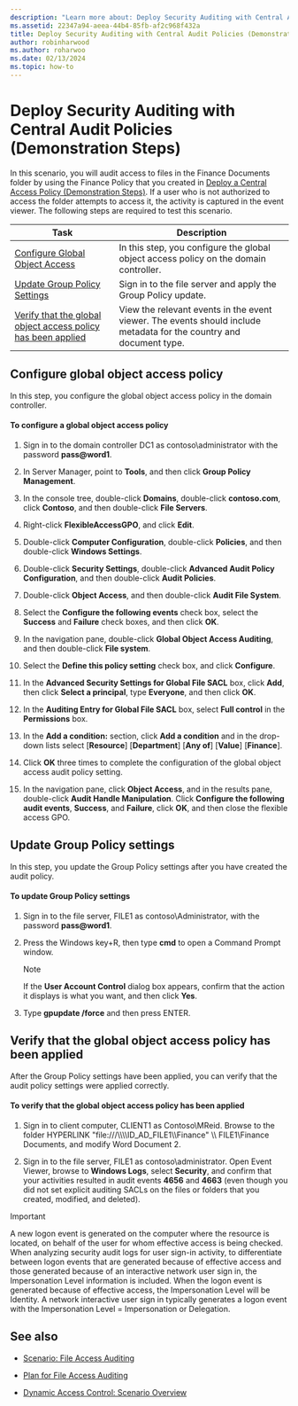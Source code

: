 ```yaml
---
description: "Learn more about: Deploy Security Auditing with Central Audit Policies (Demonstration Steps)"
ms.assetid: 22347a94-aeea-44b4-85fb-af2c968f432a
title: Deploy Security Auditing with Central Audit Policies (Demonstration Steps)
author: robinharwood
ms.author: roharwoo
ms.date: 02/13/2024
ms.topic: how-to
---
```


# Deploy Security Auditing with Central Audit Policies (Demonstration Steps)

In this scenario, you will audit access to files in the Finance Documents folder by using the Finance Policy that you created in [Deploy a Central Access Policy &#40;Demonstration Steps&#41;](Deploy-a-Central-Access-Policy--Demonstration-Steps-.md). If a user who is not authorized to access the folder attempts to access it, the activity is captured in the event viewer.
 The following steps are required to test this scenario.

|Task|Description|
|--------|---------------|
|[Configure Global Object Access](Deploy-Security-Auditing-with-Central-Audit-Policies--Demonstration-Steps-.md#BKMK_1)|In this step, you configure the global object access policy on the domain controller.|
|[Update Group Policy Settings](Deploy-Security-Auditing-with-Central-Audit-Policies--Demonstration-Steps-.md#BKMK_2)|Sign in to the file server and apply the Group Policy update.|
|[Verify that the global object access policy has been applied](Deploy-Security-Auditing-with-Central-Audit-Policies--Demonstration-Steps-.md#BKMK_3)|View the relevant events in the event viewer. The events should include metadata for the country and document type.|

## <a name="BKMK_1"></a>Configure global object access policy
In this step, you configure the global object access policy in the domain controller.

#### To configure a global object access policy

1. Sign in to the domain controller DC1 as contoso\administrator with the password <strong>pass@word1</strong>.

2. In Server Manager, point to **Tools**, and then click **Group Policy Management**.

3. In the console tree, double-click **Domains**, double-click **contoso.com**, click **Contoso**, and then double-click **File Servers**.

4. Right-click **FlexibleAccessGPO**, and click **Edit**.

5. Double-click **Computer Configuration**, double-click **Policies**, and then double-click **Windows Settings**.

6. Double-click **Security Settings**, double-click **Advanced Audit Policy Configuration**, and then double-click **Audit Policies**.

7. Double-click **Object Access**, and then double-click **Audit File System**.

8. Select the **Configure the following events** check box, select the **Success** and **Failure** check boxes, and then click **OK**.

9. In the navigation pane, double-click **Global Object Access Auditing**, and then double-click **File system**.

10. Select the **Define this policy setting** check box, and click **Configure**.

11. In the **Advanced Security Settings for Global File SACL** box, click **Add**, then click **Select a principal**, type **Everyone**, and then click **OK**.

12. In the **Auditing Entry for Global File SACL** box, select **Full control** in the **Permissions** box.

13. In the **Add a condition:** section, click **Add a condition** and in the drop-down lists select
    [**Resource**] [**Department**] [**Any of**] [**Value**] [**Finance**].

14. Click **OK** three times to complete the configuration of the global object access audit policy setting.

15. In the navigation pane, click **Object Access**, and in the results pane, double-click **Audit Handle Manipulation**. Click **Configure the following audit events**, **Success**, and **Failure**, click **OK**, and then close the flexible access GPO.

## <a name="BKMK_2"></a>Update Group Policy settings
In this step, you update the Group Policy settings after you have created the audit policy.

#### To update Group Policy settings

1. Sign in to the file server, FILE1 as contoso\Administrator, with the password <strong>pass@word1</strong>.

2. Press the Windows key+R, then type **cmd** to open a Command Prompt window.

   > [!NOTE]
   > If the **User Account Control** dialog box appears, confirm that the action it displays is what you want, and then click **Yes**.

3. Type **gpupdate /force** and then press ENTER.

## <a name="BKMK_3"></a>Verify that the global object access policy has been applied
After the Group Policy settings have been applied, you can verify that the audit policy settings were applied correctly.

#### To verify that the global object access policy has been applied

1.  Sign in to client computer, CLIENT1 as Contoso\MReid. Browse to the folder  HYPERLINK "file:///\\\\\\\ID_AD_FILE1\\\Finance" \\\ FILE1\Finance Documents, and modify Word Document 2.

2.  Sign in to the file server, FILE1 as contoso\administrator. Open Event Viewer, browse to **Windows Logs**, select **Security**, and confirm that your activities resulted in audit events **4656** and **4663** (even though you did not set explicit auditing SACLs on the files or folders that you created, modified, and deleted).

> [!IMPORTANT]
> A new logon event is generated on the computer where the resource is located, on behalf of the user for whom effective access is being checked. When analyzing security audit logs for user sign-in activity, to differentiate between logon events that are generated because of effective access and those generated because of an interactive network user sign in, the Impersonation Level information is included. When the logon event is generated because of effective access, the Impersonation Level will be Identity. A network interactive user sign in typically generates a logon event with the Impersonation Level = Impersonation or Delegation.

## <a name="BKMK_Links"></a>See also

-   [Scenario: File Access Auditing](Scenario--File-Access-Auditing.md)

-   [Plan for File Access Auditing](Plan-for-File-Access-Auditing.md)

-   [Dynamic Access Control: Scenario Overview](Dynamic-Access-Control--Scenario-Overview.md)


